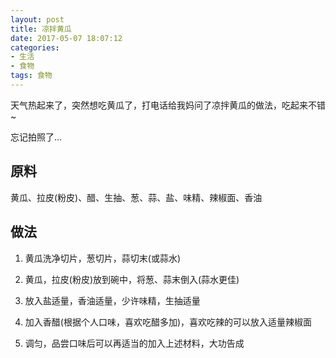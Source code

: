 ```yaml
---
layout: post
title: 凉拌黄瓜
date: 2017-05-07 18:07:12
categories: 
- 生活
- 食物
tags: 食物
---
```

天气热起来了，突然想吃黄瓜了，打电话给我妈问了凉拌黄瓜的做法，吃起来不错~

忘记拍照了...

## 原料

黄瓜、拉皮(粉皮)、醋、生抽、葱、蒜、盐、味精、辣椒面、香油

## 做法

1. 黄瓜洗净切片，葱切片，蒜切末(或蒜水)

2. 黄瓜，拉皮(粉皮)放到碗中，将葱、蒜末倒入(蒜水更佳)

3. 放入盐适量，香油适量，少许味精，生抽适量

4. 加入香醋(根据个人口味，喜欢吃醋多加)，喜欢吃辣的可以放入适量辣椒面

5. 调匀，品尝口味后可以再适当的加入上述材料，大功告成

<!-- more -->